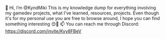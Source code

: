 👋 Hi, I’m @KyndMiki
This is my knowledge dump for everything involving my gamedev projects, what I've learned, resources, projects.
Even though it's for my personal use you are free to browse around, I hope you can find something interesting 😊🙏
📫 You can reach me through Discord: https://discord.com/invite/Kyy8FBeV

<!---
KyndMiki/KyndMiki is a ✨ special ✨ repository because its `README.md` (this file) appears on your GitHub profile.
You can click the Preview link to take a look at your changes.
--->
